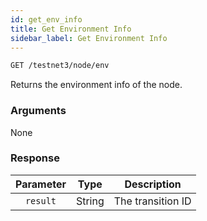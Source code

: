 ```yaml
---
id: get_env_info
title: Get Environment Info
sidebar_label: Get Environment Info
---
```


```bash title=ENDPOINT
GET /testnet3/node/env
```

Returns the environment info of the node.

### Arguments

None

### Response

| Parameter |  Type  |    Description    |
|:---------:|:------:|:-----------------:|
| `result`  | String | The transition ID |
